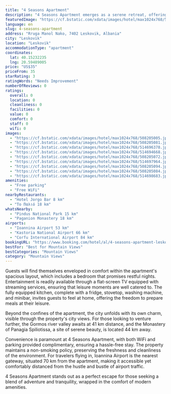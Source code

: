 ```yaml
---
title: "4 Seasons Apartment"
description: "4 Seasons Apartment emerges as a serene retreat, offering breathtaking mountain vistas from its generously sized balcony."
featuredImage: "https://cf.bstatic.com/xdata/images/hotel/max1024x768/508205005.jpg?k=db77f2fbcf91b7668b6cf1a9afb1eda0814233f60c96c43f2c2ba7f4989f3378&o=&hp=1"
language: en
slug: 4-seasons-apartment
address: "Rruga Manol Nako, 7402 Leskovik, Albania"
city: "Leskovik"
location: "Leskovik"
accommodationType: "apartment"
coordinates:
  lat: 40.15232235
  lng: 20.59489005
price: "US$35"
priceFrom: 35
starRating: 3
ratingWords: "Needs Improvement"
numberOfReviews: 0
ratings:
  overall: 0
  location: 0
  cleanliness: 0
  facilities: 0
  value: 0
  comfort: 0
  staff: 0
  wifi: 0
images:
  - "https://cf.bstatic.com/xdata/images/hotel/max1024x768/508205005.jpg?k=db77f2fbcf91b7668b6cf1a9afb1eda0814233f60c96c43f2c2ba7f4989f3378&o=&hp=1"
  - "https://cf.bstatic.com/xdata/images/hotel/max1024x768/508205081.jpg?k=35fb28338744a1cbe868eba281dc6bc77dedb7eea87f3f7ed6b12dd5f5b62d0e&o=&hp=1"
  - "https://cf.bstatic.com/xdata/images/hotel/max1024x768/514696378.jpg?k=7c2e0bbe74d41bdd56f91c0f665935478a717dcfc89f2de8c4fc00310669dcdd&o=&hp=1"
  - "https://cf.bstatic.com/xdata/images/hotel/max1024x768/514694668.jpg?k=ffb8f061c2158a226e8e3e49c9035af5b2636a805db4af19d76225fcbc346fd7&o=&hp=1"
  - "https://cf.bstatic.com/xdata/images/hotel/max1024x768/508205072.jpg?k=0f6cde435dacca538317f7bd2c8a9b15dffb48a4d1de0473b7db82bc0e0724c2&o=&hp=1"
  - "https://cf.bstatic.com/xdata/images/hotel/max1024x768/514697964.jpg?k=cf3a4c399d0b14f19a5b0fc5460cfc6014266f4eb33413f60dbd318343d8afe2&o=&hp=1"
  - "https://cf.bstatic.com/xdata/images/hotel/max1024x768/508205094.jpg?k=0643393d4700336cd15045739be4e5ecbb5dc68f262fec4d17794782dde1b9dd&o=&hp=1"
  - "https://cf.bstatic.com/xdata/images/hotel/max1024x768/508205084.jpg?k=81e2c7f5df5acf69c027f8e854c074e144cb87f654f145b89f8e2bb5a1721d97&o=&hp=1"
  - "https://cf.bstatic.com/xdata/images/hotel/max1024x768/514698683.jpg?k=f8fb413da4b35e2ebb576b9d20d65d68a0029fb711797f000425cd994a689749&o=&hp=1"
amenities:
  - "Free parking"
  - "Free WiFi"
nearbyRestaurants:
  - "Hotel Jorgo Bar 8 km"
  - "Το Παλιό 18 km"
whatsNearby:
  - "Pindus National Park 15 km"
  - "Paganion Monastery 18 km"
airports:
  - "Ioannina Airport 53 km"
  - "Kastoria National Airport 66 km"
  - "Corfu International Airport 84 km"
bookingURL: "https://www.booking.com/hotel/al/4-seasons-apartment-leskovik.en-gb.html?aid=8035640"
bestFor: "Best for Mountain Views"
bestCategories: "Mountain Views"
category: "Mountain Views"
---
```


Guests will find themselves enveloped in comfort within the apartment's spacious layout, which includes a bedroom that promises restful nights. Entertainment is readily available through a flat-screen TV equipped with streaming services, ensuring that leisure moments are well catered to. The fully equipped kitchen, complete with a fridge, stovetop, washing machine, and minibar, invites guests to feel at home, offering the freedom to prepare meals at their leisure.

Beyond the confines of the apartment, the city unfolds with its own charm, visible through the property's city views. For those looking to venture further, the Gormos river valley awaits at 41 km distance, and the Monastery of Panagia Spiliotissa, a site of serene beauty, is located 44 km away. 

Convenience is paramount at 4 Seasons Apartment, with both WiFi and parking provided complimentary, ensuring a hassle-free stay. The property maintains a non-smoking policy, preserving the freshness and cleanliness of the environment. For travelers flying in, Ioannina Airport is the nearest gateway, situated 70 km from the apartment, making it accessible yet comfortably distanced from the hustle and bustle of airport traffic.

4 Seasons Apartment stands out as a perfect escape for those seeking a blend of adventure and tranquility, wrapped in the comfort of modern amenities.